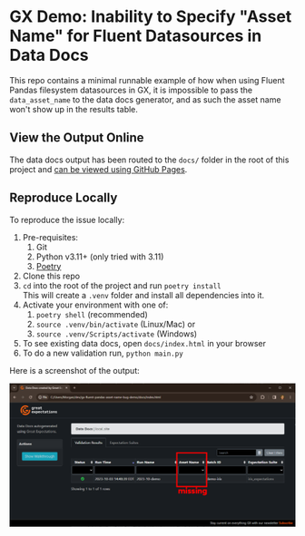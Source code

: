 # GX Demo: Inability to Specify "Asset Name" for Fluent Datasources in Data Docs

This repo contains a minimal runnable example of how when using Fluent Pandas filesystem datasources in GX, it is impossible to pass the `data_asset_name` to the data docs generator, and as such the asset name won't show up in the results table.

## View the Output Online

The data docs output has been routed to the `docs/` folder in the root of this project and [can be viewed using GitHub Pages](https://morpahtic.github.io/gx-fluent-pandas-asset-name-bug-demo/).

## Reproduce Locally

To reproduce the issue locally:

1. Pre-requisites:
   1. Git
   2. Python v3.11+ (only tried with 3.11)
   3. [Poetry](https://python-poetry.org/docs/#installation)
2. Clone this repo
3. `cd` into the root of the project and run `poetry install`<br>
   This will create a `.venv` folder and install all dependencies into it.
4. Activate your environment with one of:
   1. `poetry shell` (recommended)
   2. `source .venv/bin/activate` (Linux/Mac) or
   3. `source .venv/Scripts/activate` (Windows)
5. To see existing data docs, open `docs/index.html` in your browser
6. To do a new validation run, `python main.py`

Here is a screenshot of the output:

![screenshot of GX data docs with missing asset name](./screenshots/asset_name_missing.png)
